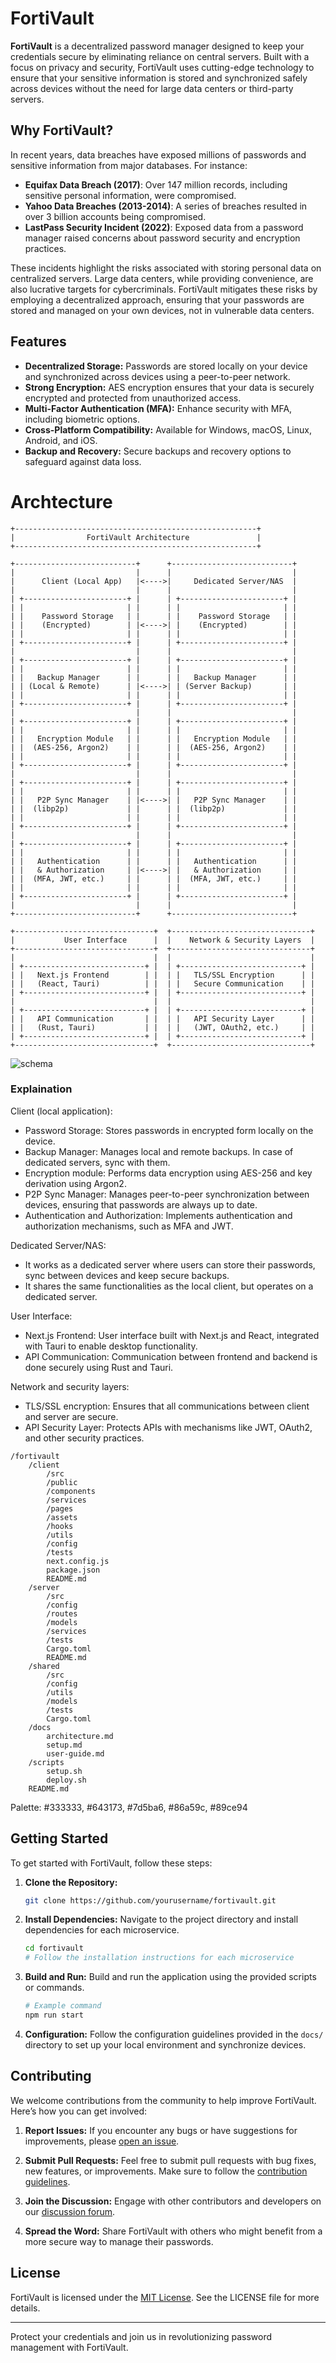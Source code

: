 # FortiVault

**FortiVault** is a decentralized password manager designed to keep your credentials secure by eliminating reliance on central servers. Built with a focus on privacy and security, FortiVault uses cutting-edge technology to ensure that your sensitive information is stored and synchronized safely across devices without the need for large data centers or third-party servers.

## Why FortiVault?

In recent years, data breaches have exposed millions of passwords and sensitive information from major databases. For instance:

- **Equifax Data Breach (2017)**: Over 147 million records, including sensitive personal information, were compromised.
- **Yahoo Data Breaches (2013-2014)**: A series of breaches resulted in over 3 billion accounts being compromised.
- **LastPass Security Incident (2022)**: Exposed data from a password manager raised concerns about password security and encryption practices.

These incidents highlight the risks associated with storing personal data on centralized servers. Large data centers, while providing convenience, are also lucrative targets for cybercriminals. FortiVault mitigates these risks by employing a decentralized approach, ensuring that your passwords are stored and managed on your own devices, not in vulnerable data centers.

## Features

- **Decentralized Storage:** Passwords are stored locally on your device and synchronized across devices using a peer-to-peer network.
- **Strong Encryption:** AES encryption ensures that your data is securely encrypted and protected from unauthorized access.
- **Multi-Factor Authentication (MFA):** Enhance security with MFA, including biometric options.
- **Cross-Platform Compatibility:** Available for Windows, macOS, Linux, Android, and iOS.
- **Backup and Recovery:** Secure backups and recovery options to safeguard against data loss.

# Archtecture

```
+------------------------------------------------------+
|                FortiVault Architecture               |
+------------------------------------------------------+

+---------------------------+      +---------------------------+
|                           |      |                           |
|      Client (Local App)   |<---->|     Dedicated Server/NAS  |
|                           |      |                           |
| +-----------------------+ |      | +-----------------------+ |
| |                       | |      | |                       | |
| |    Password Storage   | |      | |    Password Storage   | |
| |    (Encrypted)        | |<---->| |    (Encrypted)        | |
| |                       | |      | |                       | |
| +-----------------------+ |      | +-----------------------+ |
|                           |      |                           |
| +-----------------------+ |      | +-----------------------+ |
| |                       | |      | |                       | |
| |   Backup Manager      | |      | |   Backup Manager      | |
| | (Local & Remote)      | |<---->| | (Server Backup)       | |
| |                       | |      | |                       | |
| +-----------------------+ |      | +-----------------------+ |
|                           |      |                           |
| +-----------------------+ |      | +-----------------------+ |
| |                       | |      | |                       | |
| |   Encryption Module   | |      | |   Encryption Module   | |
| |  (AES-256, Argon2)    | |      | |  (AES-256, Argon2)    | |
| |                       | |      | |                       | |
| +-----------------------+ |      | +-----------------------+ |
|                           |      |                           |
| +-----------------------+ |      | +-----------------------+ |
| |                       | |      | |                       | |
| |   P2P Sync Manager    | |<---->| |   P2P Sync Manager    | |
| |  (libp2p)             | |      | |  (libp2p)             | |
| |                       | |      | |                       | |
| +-----------------------+ |      | +-----------------------+ |
|                           |      |                           |
| +-----------------------+ |      | +-----------------------+ |
| |                       | |      | |                       | |
| |   Authentication      | |      | |   Authentication      | |
| |   & Authorization     | |<---->| |   & Authorization     | |
| |  (MFA, JWT, etc.)     | |      | |  (MFA, JWT, etc.)     | |
| |                       | |      | |                       | |
| +-----------------------+ |      | +-----------------------+ |
|                           |      |                           |
+---------------------------+      +---------------------------+

+-------------------------------+  +-------------------------------+
|           User Interface      |  |    Network & Security Layers  |
+-------------------------------+  +-------------------------------+
|                               |  |                               |
| +---------------------------+ |  | +---------------------------+ |
| |   Next.js Frontend        | |  | |   TLS/SSL Encryption      | |
| |   (React, Tauri)          | |  | |   Secure Communication    | |
| +---------------------------+ |  | +---------------------------+ |
|                               |  |                               |
| +---------------------------+ |  | +---------------------------+ |
| |   API Communication       | |  | |   API Security Layer      | |
| |   (Rust, Tauri)           | |  | |   (JWT, OAuth2, etc.)     | |
| +---------------------------+ |  | +---------------------------+ |
+-------------------------------+  +-------------------------------+
```
![schema](https://raw.githubusercontent.com/LyeZinho/FortiVault/main/schemagroups.png)
### Explaination

Client (local application):
   - Password Storage: Stores passwords in encrypted form locally on the device.
   - Backup Manager: Manages local and remote backups. In case of dedicated servers, sync with them.
   - Encryption module: Performs data encryption using AES-256 and key derivation using Argon2.
   - P2P Sync Manager: Manages peer-to-peer synchronization between devices, ensuring that passwords are always up to date.
   - Authentication and Authorization: Implements authentication and authorization mechanisms, such as MFA and JWT.

Dedicated Server/NAS:
   - It works as a dedicated server where users can store their passwords, sync between devices and keep secure backups.
   - It shares the same functionalities as the local client, but operates on a dedicated server.

User Interface:
   - Next.js Frontend: User interface built with Next.js and React, integrated with Tauri to enable desktop functionality.
   - API Communication: Communication between frontend and backend is done securely using Rust and Tauri.

Network and security layers:
   - TLS/SSL encryption: Ensures that all communications between client and server are secure.
   - API Security Layer: Protects APIs with mechanisms like JWT, OAuth2, and other security practices.

```
/fortivault
    /client
        /src
        /public
        /components
        /services
        /pages
        /assets
        /hooks
        /utils
        /config
        /tests
        next.config.js
        package.json
        README.md
    /server
        /src
        /config
        /routes
        /models
        /services
        /tests
        Cargo.toml
        README.md
    /shared
        /src
        /config
        /utils
        /models
        /tests
        Cargo.toml
    /docs
        architecture.md
        setup.md
        user-guide.md
    /scripts
        setup.sh
        deploy.sh
    README.md
```

Palette:
#333333, #643173, #7d5ba6, #86a59c, #89ce94

## Getting Started

To get started with FortiVault, follow these steps:

1. **Clone the Repository:**
   ```bash
   git clone https://github.com/yourusername/fortivault.git
   ```

2. **Install Dependencies:**
   Navigate to the project directory and install dependencies for each microservice.
   ```bash
   cd fortivault
   # Follow the installation instructions for each microservice
   ```

3. **Build and Run:**
   Build and run the application using the provided scripts or commands.
   ```bash
   # Example command
   npm run start
   ```

4. **Configuration:**
   Follow the configuration guidelines provided in the `docs/` directory to set up your local environment and synchronize devices.

## Contributing

We welcome contributions from the community to help improve FortiVault. Here’s how you can get involved:

1. **Report Issues:**
   If you encounter any bugs or have suggestions for improvements, please [open an issue](https://github.com/yourusername/fortivault/issues).

2. **Submit Pull Requests:**
   Feel free to submit pull requests with bug fixes, new features, or improvements. Make sure to follow the [contribution guidelines](CONTRIBUTING.md).

3. **Join the Discussion:**
   Engage with other contributors and developers on our [discussion forum](https://github.com/yourusername/fortivault/discussions).

4. **Spread the Word:**
   Share FortiVault with others who might benefit from a more secure way to manage their passwords.

## License

FortiVault is licensed under the [MIT License](LICENSE). See the LICENSE file for more details.

---

Protect your credentials and join us in revolutionizing password management with FortiVault.
